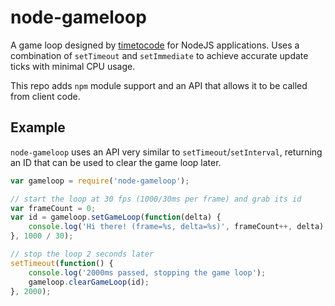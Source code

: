 # node-gameloop

A game loop designed by [timetocode](https://github.com/timetocode) for NodeJS applications. Uses a combination of `setTimeout` and `setImmediate` to achieve accurate update ticks with minimal CPU usage.

This repo adds `npm` module support and an API that allows it to be called from client code.

## Example

`node-gameloop` uses an API very similar to `setTimeout`/`setInterval`, returning an ID that can be used to clear the game loop later.

```js
var gameloop = require('node-gameloop');

// start the loop at 30 fps (1000/30ms per frame) and grab its id
var frameCount = 0;
var id = gameloop.setGameLoop(function(delta) {
	console.log('Hi there! (frame=%s, delta=%s)', frameCount++, delta);
}, 1000 / 30);

// stop the loop 2 seconds later
setTimeout(function() {
	console.log('2000ms passed, stopping the game loop');
	gameloop.clearGameLoop(id);
}, 2000);
```